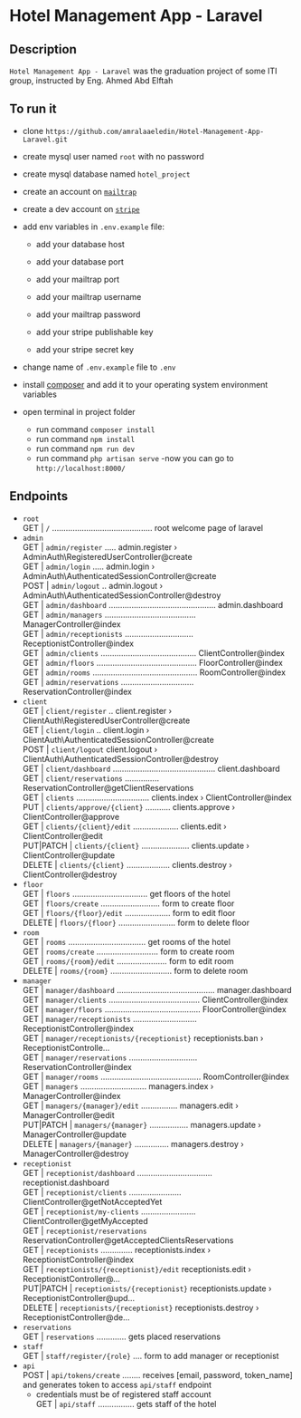 # Hotel Management App - Laravel

## Description
`Hotel Management App - Laravel` was the graduation project of some ITI group, instructed by Eng. Ahmed Abd Elftah

## To run it
- clone `https://github.com/amralaaeledin/Hotel-Management-App-Laravel.git`
- create mysql user named `root` with no password
- create mysql database named `hotel_project`
- create an account on [`mailtrap`](mailtrap.io) 
- create a dev account on [`stripe`](https://dashboard.stripe.com/register) 
- add env variables in `.env.example` file:
  - add your database host
  - add your database port

  - add your mailtrap port
  - add your mailtrap username
  - add your mailtrap password

  - add your stripe publishable key
  - add your stripe secret key

- change name of `.env.example` file to `.env`
- install [composer](https://getcomposer.org) and add it to your operating system environment variables
- open terminal in project folder
  - run command `composer install` 
  - run command `npm install` 
  - run command `npm run dev` 
  - run command `php artisan serve` 
-now you can go to `http://localhost:8000/` 

## Endpoints
- `root` <br />
  GET   |     `/` ............................................ root welcome page of laravel   
- `admin` <br />
  GET        |  `admin/register` ..... admin.register › AdminAuth\RegisteredUserController@create  
  GET        |  `admin/login` ..... admin.login › AdminAuth\AuthenticatedSessionController@create  
  POST       |  `admin/logout` .. admin.logout › AdminAuth\AuthenticatedSessionController@destroy  
  GET        |  `admin/dashboard` ............................................... admin.dashboard  
  GET        |  `admin/managers` ........................................ ManagerController@index  
  GET        |  `admin/receptionists` .............................. ReceptionistController@index  
  GET        |  `admin/clients` .......................................... ClientController@index  
  GET        |  `admin/floors` ............................................ FloorController@index  
  GET        |  `admin/rooms` .............................................. RoomController@index  
  GET        |  `admin/reservations` ................................ ReservationController@index 
- `client` <br />
  GET        |  `client/register` .. client.register › ClientAuth\RegisteredUserController@create  
  GET        |  `client/login` .. client.login › ClientAuth\AuthenticatedSessionController@create  
  POST       |  `client/logout` client.logout › ClientAuth\AuthenticatedSessionController@destroy  
  GET        |  `client/dashboard` ............................................. client.dashboard  
  GET        |  `client/reservations` ............... ReservationController@getClientReservations  
  GET        |  `clients` ................................ clients.index › ClientController@index  
  PUT        |  `clients/approve/{client}` ........... clients.approve › ClientController@approve  
  GET        |  `clients/{client}/edit` .................... clients.edit › ClientController@edit  
  PUT|PATCH  |  `clients/{client}` ..................... clients.update › ClientController@update  
  DELETE     |  `clients/{client}` ................... clients.destroy › ClientController@destroy 
- `floor` <br />
  GET        |  `floors` ................................. get floors of the hotel  
  GET        |  `floors/create` .......................... form to create floor  
  GET        |  `floors/{floor}/edit` .................... form to edit floor  
  DELETE     |  `floors/{floor}` ......................... form to delete floor 
- `room` <br />
  GET        |  `rooms` .................................. get rooms of the hotel  
  GET        |  `rooms/create` ........................... form to create room  
  GET        |  `rooms/{room}/edit` ...................... form to edit room  
  DELETE     |  `rooms/{room}` ........................... form to delete room 
- `manager` <br />
  GET        |  `manager/dashboard` ........................................... manager.dashboard  
  GET        |  `manager/clients` ........................................ ClientController@index  
  GET        |  `manager/floors` .......................................... FloorController@index  
  GET        |  `manager/receptionists` ............................ ReceptionistController@index  
  GET        |  `manager/receptionists/{receptionist}` receptionists.ban › ReceptionistControlle…  
  GET        |  `manager/reservations` .............................. ReservationController@index  
  GET        |  `manager/rooms` ............................................ RoomController@index  
  GET        |  `managers` ............................. managers.index › ManagerController@index  
  GET        |  `managers/{manager}/edit` ................ managers.edit › ManagerController@edit  
  PUT|PATCH  |  `managers/{manager}` ................. managers.update › ManagerController@update  
  DELETE     |  `managers/{manager}` ............... managers.destroy › ManagerController@destroy 
- `receptionist` <br />
  GET        |   `receptionist/dashboard` ................................. receptionist.dashboard  
  GET        |   `receptionist/clients` ....................... ClientController@getNotAcceptedYet  
  GET        |   `receptionist/my-clients` ........................ ClientController@getMyAccepted  
  GET        |   `receptionist/reservations` ReservationController@getAcceptedClientsReservations   
  GET        |   `receptionists` .............. receptionists.index › ReceptionistController@index  
  GET        |   `receptionists/{receptionist}/edit` receptionists.edit › ReceptionistController@…  
  PUT|PATCH  |   `receptionists/{receptionist}` receptionists.update › ReceptionistController@upd…  
  DELETE     |   `receptionists/{receptionist}` receptionists.destroy › ReceptionistController@de… 
- `reservations` <br />
  GET        |   `reservations` ............. gets placed reservations   
- `staff` <br />
  GET        |   `staff/register/{role}` .... form to add manager or receptionist
- `api` <br />
  POST       |   `api/tokens/create` ........ receives [email, password, token_name] and generates token to access `api/staff` endpoint
  - credentials must be of registered staff account   
  GET        |   `api/staff` ................ gets staff of the hotel  
